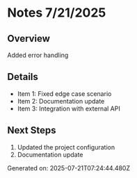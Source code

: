 # Notes 7/21/2025

## Overview
Added error handling

## Details
- Item 1: Fixed edge case scenario
- Item 2: Documentation update
- Item 3: Integration with external API

## Next Steps
1. Updated the project configuration
2. Documentation update

Generated on: 2025-07-21T07:24:44.480Z
